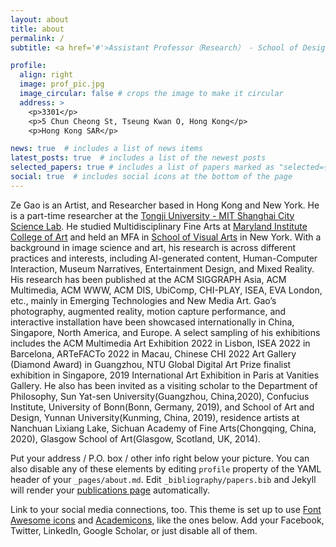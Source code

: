 ```yaml
---
layout: about
title: about
permalink: /
subtitle: <a href='#'>Assistant Professor（Research） - School of Design, PolyU</a>

profile:
  align: right
  image: prof_pic.jpg
  image_circular: false # crops the image to make it circular
  address: >
    <p>3301</p>
    <p>5 Chun Cheong St, Tseung Kwan O, Hong Kong</p>
    <p>Hong Kong SAR</p>

news: true  # includes a list of news items
latest_posts: true  # includes a list of the newest posts
selected_papers: true # includes a list of papers marked as "selected={true}"
social: true  # includes social icons at the bottom of the page
---
```


Ze Gao is an Artist, and Researcher based in Hong Kong and New York. He is a part-time researcher at the [Tongji University - MIT Shanghai City Science Lab](https://www.media.mit.edu/projects/city-science-lab-shanghai/overview/). He studied Multidisciplinary Fine Arts at [Maryland Institute College of Art](https://www.mica.edu) and held an MFA in [School of Visual Arts](https://sva.edu) in New York. With a background in image science and art, his research is across different practices and interests, including AI-generated content, Human-Computer Interaction, Museum Narratives, Entertainment Design, and Mixed Reality. His research has been published at the ACM SIGGRAPH Asia, ACM Multimedia, ACM WWW, ACM DIS, UbiComp, CHI-PLAY, ISEA, EVA London, etc., mainly in Emerging Technologies and New Media Art. Gao’s photography, augmented reality, motion capture performance, and interactive installation have been showcased internationally in China, Singapore, North America, and Europe. A select sampling of his exhibitions includes the ACM Multimedia Art Exhibition 2022 in Lisbon, ISEA 2022 in Barcelona, ARTeFACTo 2022 in Macau, Chinese CHI 2022 Art Gallery (Diamond Award) in Guangzhou, NTU Global Digital Art Prize finalist exhibition in Singapore, 2019 International Art Exhibition in Paris at Vanities Gallery. He also has been invited as a visiting scholar to the Department of Philosophy, Sun Yat-sen University(Guangzhou, China,2020), Confucius Institute, University of Bonn(Bonn, Germany, 2019), and School of Art and Design, Yunnan University(Kunming, China, 2019), residence artists at Nanchuan Lixiang Lake, Sichuan Academy of Fine Arts(Chongqing, China, 2020), Glasgow School of Art(Glasgow, Scotland, UK, 2014). 

Put your address / P.O. box / other info right below your picture. You can also disable any of these elements by editing `profile` property of the YAML header of your `_pages/about.md`. Edit `_bibliography/papers.bib` and Jekyll will render your [publications page](/al-folio/publications/) automatically.

Link to your social media connections, too. This theme is set up to use [Font Awesome icons](http://fortawesome.github.io/Font-Awesome/) and [Academicons](https://jpswalsh.github.io/academicons/), like the ones below. Add your Facebook, Twitter, LinkedIn, Google Scholar, or just disable all of them.

